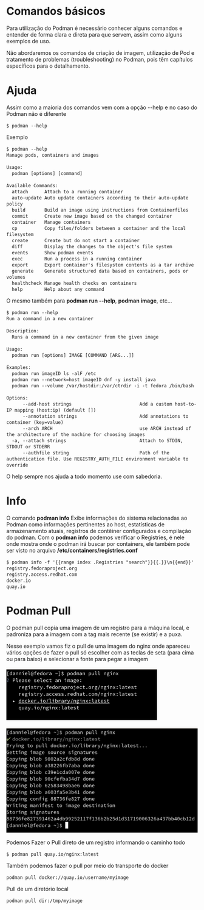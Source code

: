 # Comandos básicos

Para utilização do Podman é necessário conhecer alguns comandos e entender de forma clara e direta para que servem, assim como alguns exemplos de uso.

Não abordaremos os comandos de criação de imagem, utilização de Pod e tratamento de problemas (troubleshooting) no Podman, pois têm capítulos específicos para o detalhamento.

# Ajuda 

Assim como a maioria dos comandos vem com a opção --help e no caso do Podman não é diferente 

```
$ podman --help
```

Exemplo

```
$ podman --help
Manage pods, containers and images

Usage:
  podman [options] [command]

Available Commands:
  attach      Attach to a running container
  auto-update Auto update containers according to their auto-update policy
  build       Build an image using instructions from Containerfiles
  commit      Create new image based on the changed container
  container   Manage containers
  cp          Copy files/folders between a container and the local filesystem
  create      Create but do not start a container
  diff        Display the changes to the object's file system
  events      Show podman events
  exec        Run a process in a running container
  export      Export container's filesystem contents as a tar archive
  generate    Generate structured data based on containers, pods or volumes
  healthcheck Manage health checks on containers
  help        Help about any command
```

 O mesmo também para **podman run --help**, **podman image**, etc...


```
$ podman run --help
Run a command in a new container

Description:
  Runs a command in a new container from the given image

Usage:
  podman run [options] IMAGE [COMMAND [ARG...]]

Examples:
  podman run imageID ls -alF /etc
  podman run --network=host imageID dnf -y install java
  podman run --volume /var/hostdir:/var/ctrdir -i -t fedora /bin/bash

Options:
      --add-host strings                         Add a custom host-to-IP mapping (host:ip) (default [])
      --annotation strings                       Add annotations to container (key=value)
      --arch ARCH                                use ARCH instead of the architecture of the machine for choosing images
  -a, --attach strings                           Attach to STDIN, STDOUT or STDERR
      --authfile string                          Path of the authentication file. Use REGISTRY_AUTH_FILE environment variable to override
```

O help sempre nos ajuda a todo momento use com sabedoria.

# Info

O comando **podman info** Exibe informações do sistema relacionadas ao Podman como 
informações pertinentes ao host, estatísticas de armazenamento atuais, registros de contêiner configurados e compilação do podman.
Com o **podman info** podemos verificar o Registries, é nele onde mostra onde o podman irá buscar por containers, ele também 
pode ser visto no arquivo **/etc/containers/registries.conf** 

```
$ podman info -f '{{range index .Registries "search"}}{{.}}\n{{end}}'
registry.fedoraproject.org
registry.access.redhat.com
docker.io
quay.io
```

# Podman Pull

O podman pull copia uma imagem de um registro para a máquina local, e padroniza para a imagem com a tag mais recente (se existir) e a puxa.

Nesse exemplo vamos fiz o pull de uma imagem do nginx onde apareceu vários opções de fazer o pull só escolher com as teclas de seta (para  cima ou para baixo) 
e selecionar a fonte para pegar a imagem  

![](images/podmanpull.png)

![](images/podmanpull2.png)

Podemos Fazer o Pull direto de um registro informando o caminho todo
```
$ podman pull quay.io/nginx:latest
```
Também podemos fazer o pull por meio do transporte do docker
```
podman pull docker://quay.io/username/myimage
```

Pull de um diretório local 
```
podman pull dir:/tmp/myimage
```





